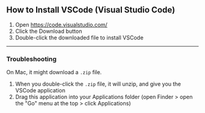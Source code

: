 ## How to Install VSCode (Visual Studio Code)
1. Open https://code.visualstudio.com/
2. Click the Download button
3. Double-click the downloaded file to install VSCode

---

### Troubleshooting
On Mac, it might download a `.zip` file.
1. When you double-click the `.zip` file, it will unzip, and give you the VSCode application
2. Drag this application into your Applications folder (open Finder > open the "Go" menu at the top > click Applications)
